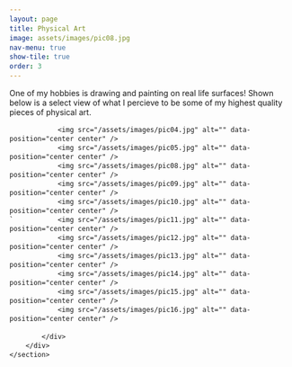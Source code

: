 ```yaml
---
layout: page
title: Physical Art
image: assets/images/pic08.jpg
nav-menu: true
show-tile: true
order: 3
---
```


<!-- Main -->
<div id="main">


<!-- One -->
<section id="one">
	<div class="inner">
		<p>
		One of my hobbies is drawing and painting on real life surfaces! Shown below is a select view of what I percieve to be some of my highest quality pieces of physical art.
		</p>
	</div>
</section>

<!-- Two -->
<section id="two" class="spotlights">
	<section>
		<div class="content">
			<div class="inner">
				
				<img src="/assets/images/pic04.jpg" alt="" data-position="center center" />
				<img src="/assets/images/pic05.jpg" alt="" data-position="center center" />
				<img src="/assets/images/pic08.jpg" alt="" data-position="center center" />
				<img src="/assets/images/pic09.jpg" alt="" data-position="center center" />
				<img src="/assets/images/pic10.jpg" alt="" data-position="center center" />
	`			<img src="/assets/images/pic11.jpg" alt="" data-position="center center" />
				<img src="/assets/images/pic12.jpg" alt="" data-position="center center" />
				<img src="/assets/images/pic13.jpg" alt="" data-position="center center" />
				<img src="/assets/images/pic14.jpg" alt="" data-position="center center" />
				<img src="/assets/images/pic15.jpg" alt="" data-position="center center" />
				<img src="/assets/images/pic16.jpg" alt="" data-position="center center" />
				
			</div>
		</div>
	</section>	
</section>
</div>

